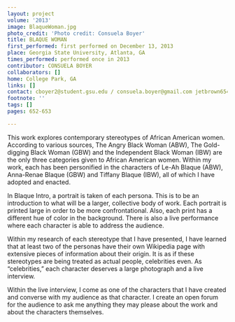 ```yaml
---
layout: project
volume: '2013'
image: BlaqueWoman.jpg
photo_credit: 'Photo credit: Consuela Boyer'
title: BLAQUE WOMAN
first_performed: first performed on December 13, 2013
place: Georgia State University, Atlanta, GA
times_performed: performed once in 2013
contributor: CONSUELA BOYER
collaborators: []
home: College Park, GA
links: []
contact: cboyer2@student.gsu.edu / consuela.boyer@gmail.com jetbrown654@gmail.com
footnote: ''
tags: []
pages: 652-653

---
```


This work explores contemporary stereotypes of African American women. According to various sources, The Angry Black Woman (ABW), The Gold-digging Black Woman (GBW) and the Independent Black Woman (IBW) are the only three categories given to African American women. Within my work, each has been personified in the characters of Le-Ah Blaque (ABW), Anna-Renae Blaque (GBW) and Tiffany Blaque (IBW), all of which I have adopted and enacted.

In Blaque Intro, a portrait is taken of each persona. This is to be an introduction to what will be a larger, collective body of work. Each portrait is printed large in order to be more confrontational. Also, each print has a different hue of color in the background. There is also a live performance where each character is able to address the audience.

Within my research of each stereotype that I have presented, I have learned that at least two of the personas have their own Wikipedia page with extensive pieces of information about their origin. It is as if these stereotypes are being treated as actual people, celebrities even. As “celebrities,” each character deserves a large photograph and a live interview.

Within the live interview, I come as one of the characters that I have created and converse with my audience as that character. I create an open forum for the audience to ask me anything they may please about the work and about the characters themselves.
